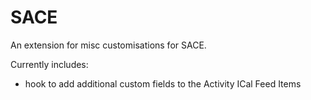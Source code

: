 # SACE

An extension for misc customisations for SACE.

Currently includes:
 - hook to add additional custom fields to the Activity ICal Feed Items
